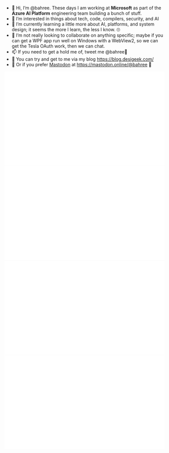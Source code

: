 - 👋 Hi, I’m @bahree. These days I am working at **Microsoft** as part of the **Azure AI Platform** engineering team building a bunch of stuff.
- 👀 I’m interested in things about tech, code, compilers, security, and AI
- 🌱 I’m currently learning a little more about AI, platforms, and system design; it seems the more I learn, the less I know. 🙄
- 💞️ I’m not really looking to collaborate on anything specific; maybe if you can get a WPF app run well on Windows with a WebView2, so we can get the Tesla OAuth work, then we can chat.
- 📫 If you need to get a hold me of, tweet me @bahree🐥
- 📝 You can try and get to me via my blog https://blog.desigeek.com/
- 🐘 Or if you prefer <a rel="me" href="https://mastodon.online/@bahree">Mastodon</a> at https://mastodon.online/@bahree 🐘

<!---
bahree/bahree is a ✨ special ✨ repository because its `README.md` (this file) appears on your GitHub profile.
You can click the Preview link to take a look at your changes.
--->

![](https://raw.githubusercontent.com/bahree/github-stats/master/generated/overview.svg#gh-dark-mode-only)
![](https://raw.githubusercontent.com/bahree/github-stats/master/generated/overview.svg#gh-light-mode-only)
![](https://raw.githubusercontent.com/bahree/github-stats/master/generated/languages.svg#gh-dark-mode-only)
![](https://raw.githubusercontent.com/bahree/github-stats/master/generated/languages.svg#gh-light-mode-only)
